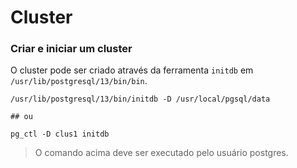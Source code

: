 # Cluster

### Criar e iniciar um cluster

O cluster pode ser criado através da ferramenta `initdb` em `/usr/lib/postgresql/13/bin/bin`.

```
/usr/lib/postgresql/13/bin/initdb -D /usr/local/pgsql/data

## ou

pg_ctl -D clus1 initdb

```

> O comando acima deve ser executado pelo usuário postgres.
